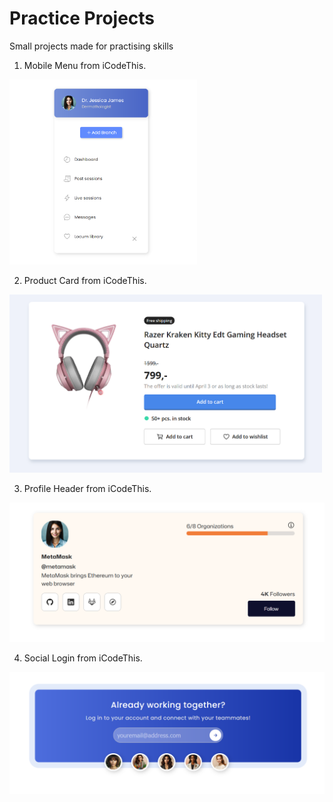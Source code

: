 # Practice Projects

Small projects made for practising skills

1. Mobile Menu from iCodeThis.

<img src="./screenshots/mobileMenu.png" alt="Screenshot of Mobile Menu Project" width="300"/>

2. Product Card from iCodeThis.

<img src="./screenshots/productCard.png" alt="Screenshot of Product Card Project" width="500"/>

3. Profile Header from iCodeThis.

<img src="./screenshots/profileHeader.png" alt="Screenshot of Profile Header Project" width="700"/>

4. Social Login from iCodeThis.

<img src="./screenshots/socialLogin.png" alt="Screenshot of Social Login Project" width="700"/>

